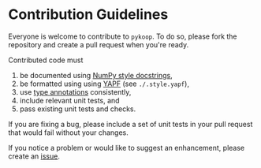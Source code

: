 # Contribution Guidelines

Everyone is welcome to contribute to `pykoop`. To do so, please fork the
repository and create a pull request when you're ready.

Contributed code must

1. be documented using
   [NumPy style docstrings](https://sphinxcontrib-napoleon.readthedocs.io/en/latest/example_numpy.html),
2. be formatted using using
   [YAPF](https://github.com/google/yapf) (see `./.style.yapf`),
3. use [type annotations](https://docs.python.org/3/library/typing.html)
   consistently,
4. include relevant unit tests, and
5. pass existing unit tests and checks.

If you are fixing a bug, please include a set of unit tests in your pull
request that would fail without your changes.

If you notice a problem or would like to suggest an enhancement, please create
an [issue](https://github.com/decargroup/pykoop/issues).
